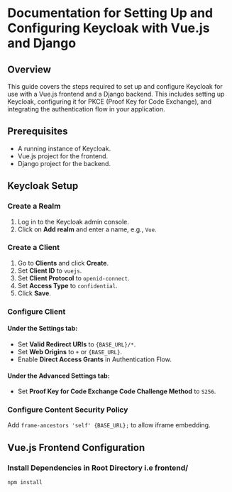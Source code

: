 # Documentation for Setting Up and Configuring Keycloak with Vue.js and Django

## Overview
This guide covers the steps required to set up and configure Keycloak for use with a Vue.js frontend and a Django backend. This includes setting up Keycloak, configuring it for PKCE (Proof Key for Code Exchange), and integrating the authentication flow in your application.

## Prerequisites
- A running instance of Keycloak.
- Vue.js project for the frontend.
- Django project for the backend.

## Keycloak Setup

### Create a Realm
1. Log in to the Keycloak admin console.
2. Click on **Add realm** and enter a name, e.g., `Vue`.

### Create a Client
1. Go to **Clients** and click **Create**.
2. Set **Client ID** to `vuejs`.
3. Set **Client Protocol** to `openid-connect`.
4. Set **Access Type** to `confidential`.
5. Click **Save**.

### Configure Client
#### Under the **Settings** tab:
- Set **Valid Redirect URIs** to `{BASE_URL}/*`.
- Set **Web Origins** to `+` or `{BASE_URL}`.
- Enable **Direct Access Grants** in Authentication Flow.

#### Under the **Advanced Settings** tab:
- Set **Proof Key for Code Exchange Code Challenge Method** to `S256`.

### Configure Content Security Policy
Add `frame-ancestors 'self' {BASE_URL};` to allow iframe embedding.

## Vue.js Frontend Configuration

### Install Dependencies in Root Directory i.e frontend/
```sh
npm install
